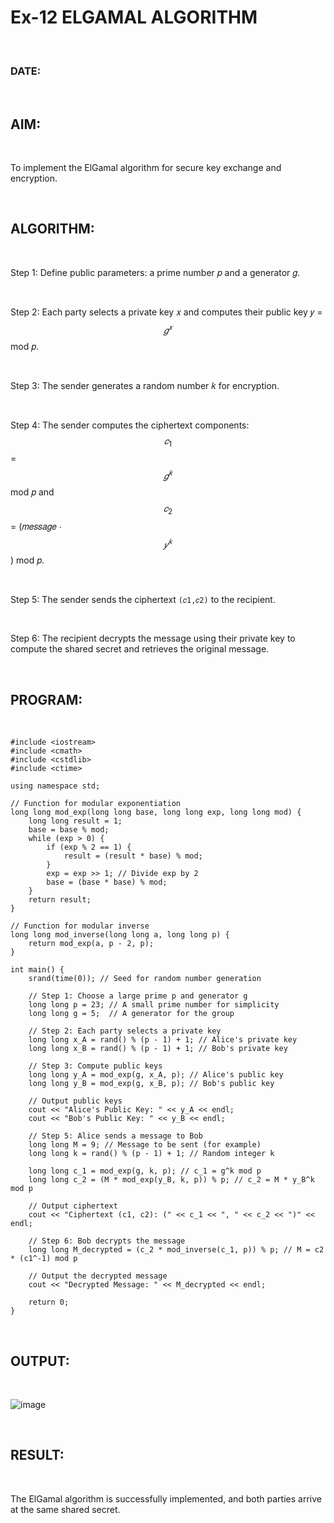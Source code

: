# Ex-12 ELGAMAL ALGORITHM

<br>

### DATE:

<br>

## AIM:

<br>

To implement the ElGamal algorithm for secure key exchange and encryption.

<br>

## ALGORITHM:

<br>

Step 1: Define public parameters: a prime number 𝑝 and a generator 𝑔.

<br>

Step 2: Each party selects a private key 𝑥 and computes their public key 𝑦 = $$𝑔^𝑥$$ mod 𝑝.

<br>

Step 3: The sender generates a random number 𝑘 for encryption.

<br>

Step 4: The sender computes the ciphertext components: $$𝑐_1$$ = $$𝑔^𝑘$$ mod 𝑝 and $$𝑐_2$$ = (𝑚𝑒𝑠𝑠𝑎𝑔𝑒 ⋅ $$𝑦^𝑘$$ ) mod 𝑝.

<br>

Step 5: The sender sends the ciphertext `(𝑐1,𝑐2)` to the recipient.

<br>

Step 6: The recipient decrypts the message using their private key to compute the shared secret and retrieves the original message.

<br>

## PROGRAM:

<br>

```
#include <iostream>
#include <cmath>
#include <cstdlib>
#include <ctime>

using namespace std;

// Function for modular exponentiation
long long mod_exp(long long base, long long exp, long long mod) {
    long long result = 1;
    base = base % mod;
    while (exp > 0) {
        if (exp % 2 == 1) {
            result = (result * base) % mod;
        }
        exp = exp >> 1; // Divide exp by 2
        base = (base * base) % mod;
    }
    return result;
}

// Function for modular inverse
long long mod_inverse(long long a, long long p) {
    return mod_exp(a, p - 2, p);
}

int main() {
    srand(time(0)); // Seed for random number generation

    // Step 1: Choose a large prime p and generator g
    long long p = 23; // A small prime number for simplicity
    long long g = 5;  // A generator for the group

    // Step 2: Each party selects a private key
    long long x_A = rand() % (p - 1) + 1; // Alice's private key
    long long x_B = rand() % (p - 1) + 1; // Bob's private key

    // Step 3: Compute public keys
    long long y_A = mod_exp(g, x_A, p); // Alice's public key
    long long y_B = mod_exp(g, x_B, p); // Bob's public key

    // Output public keys
    cout << "Alice's Public Key: " << y_A << endl;
    cout << "Bob's Public Key: " << y_B << endl;

    // Step 5: Alice sends a message to Bob
    long long M = 9; // Message to be sent (for example)
    long long k = rand() % (p - 1) + 1; // Random integer k

    long long c_1 = mod_exp(g, k, p); // c_1 = g^k mod p
    long long c_2 = (M * mod_exp(y_B, k, p)) % p; // c_2 = M * y_B^k mod p

    // Output ciphertext
    cout << "Ciphertext (c1, c2): (" << c_1 << ", " << c_2 << ")" << endl;

    // Step 6: Bob decrypts the message
    long long M_decrypted = (c_2 * mod_inverse(c_1, p)) % p; // M = c2 * (c1^-1) mod p

    // Output the decrypted message
    cout << "Decrypted Message: " << M_decrypted << endl;

    return 0;
}
```

<br>

## OUTPUT:

<br>

![image](https://github.com/user-attachments/assets/9c54a580-2e6f-446d-a1cb-d6a96c7223b6)

<br>

## RESULT:

<br>

The ElGamal algorithm is successfully implemented, and both parties arrive at the same shared secret.
